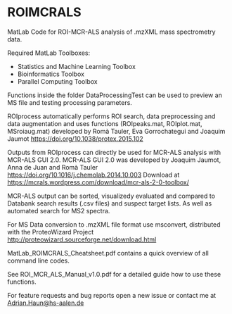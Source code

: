 # ROIMCRALS
MatLab Code for ROI-MCR-ALS analysis of .mzXML mass spectrometry data.

Required MatLab Toolboxes:

 - Statistics and Machine Learning Toolbox
 - Bioinformatics Toolbox
 - Parallel Computing Toolbox

Functions inside the folder DataProcessingTest can be used to preview an MS file and testing processing parameters. 

ROIprocess automatically performs ROI search, data preprocessing and data augmentation and uses functions (ROIpeaks.mat, ROIplot.mat, MSroiaug.mat) developed by Romà Tauler, Eva Gorrochategui and Joaquim Jaumot https://doi.org/10.1038/protex.2015.102

Outputs from ROIprocess can directly be used for MCR-ALS analysis with MCR-ALS GUI 2.0.
MCR-ALS GUI 2.0 was developed by Joaquim Jaumot, Anna de Juan and Romà Tauler https://doi.org/10.1016/j.chemolab.2014.10.003
Download at https://mcrals.wordpress.com/download/mcr-als-2-0-toolbox/

MCR-ALS output can be sorted, visualizedy evaluated and compared to Databank search results (.csv files) and suspect target lists.
As well as automated search for MS2 spectra.

For MS Data conversion to .mzXML file format use msconvert, distributed with the ProteoWizard Project http://proteowizard.sourceforge.net/download.html 

MatLab_ROIMCRALS_Cheatsheet.pdf contains a quick overview of all command line codes.

See ROI_MCR_ALS_Manual_v1.0.pdf for a detailed guide how to use these functions.

For feature requests and bug reports open a new issue or contact me at Adrian.Haun@hs-aalen.de
